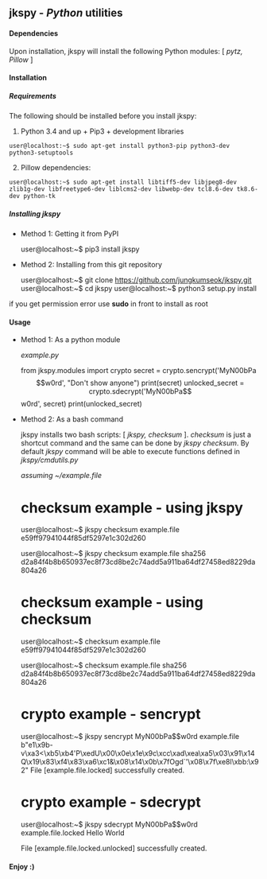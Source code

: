 ## jkspy - *Python* utilities

#### Dependencies

  Upon installation, jkspy will install the following Python modules: [ *pytz, Pillow* ]
  

#### Installation

##### Requirements

  The following should be installed before you install jkspy:

  1. Python 3.4 and up + Pip3 + development libraries

    user@localhost:~$ sudo apt-get install python3-pip python3-dev python3-setuptools 

  2. Pillow dependencies:
    
    user@localhost:~$ sudo apt-get install libtiff5-dev libjpeg8-dev zlib1g-dev libfreetype6-dev liblcms2-dev libwebp-dev tcl8.6-dev tk8.6-dev python-tk

##### Installing *jkspy* 

  * Method 1: Getting it from PyPI

    user@localhost:~$ pip3 install jkspy
    
  * Method 2: Installing from this git repository

    user@localhost:~$ git clone https://github.com/jungkumseok/jkspy.git
    user@localhost:~$ cd jkspy
    user@localhost:~$ python3 setup.py install

if you get permission error use **sudo** in front to install as root
   
#### Usage

* Method 1: As a python module

  *example.py*

    from jkspy.modules import crypto
    secret = crypto.sencrypt('MyN00bPa$$w0rd', "Don't show anyone")
    print(secret)
    unlocked_secret = crypto.sdecrypt('MyN00bPa$$w0rd', secret)
    print(unlocked_secret)

    
* Method 2: As a bash command

  jkspy installs two bash scripts: [ *jkspy, checksum* ].
  *checksum* is just a shortcut command and the same can be done by *jkspy checksum*.
  By default *jkspy* command will be able to execute functions defined in *jkspy/cmdutils.py*


  *assuming ~/example.file*

    # checksum example - using jkspy
    user@localhost:~$ jkspy checksum example.file
    e59ff97941044f85df5297e1c302d260
    
    user@localhost:~$ jkspy checksum example.file sha256
    d2a84f4b8b650937ec8f73cd8be2c74add5a911ba64df27458ed8229da804a26
    
    # checksum example - using checksum
    user@localhost:~$ checksum example.file
    e59ff97941044f85df5297e1c302d260
    
    user@localhost:~$ checksum example.file sha256
    d2a84f4b8b650937ec8f73cd8be2c74add5a911ba64df27458ed8229da804a26
    
    # crypto example - sencrypt
    user@localhost:~$ jkspy sencrypt MyN00bPa$$w0rd example.file
    b"e1\x9b-v\xa3<\xb5\xb4'P\xedU\x00\x0e\x1e\x9c\xcc\xad\xea\xa5\x03\x91\x14Q\x19\x83\xf4\x83\xa6\xc1&\x08\x14\x0b\x7fOgd`'\x08\x7f\xe8l\xbb:\x92"
    File [example.file.locked] successfully created.
    
    # crypto example - sdecrypt
    user@localhost:~$ jkspy sdecrypt MyN00bPa$$w0rd example.file.locked
    Hello World
    
    File [example.file.locked.unlocked] successfully created.

    
#### Enjoy :)